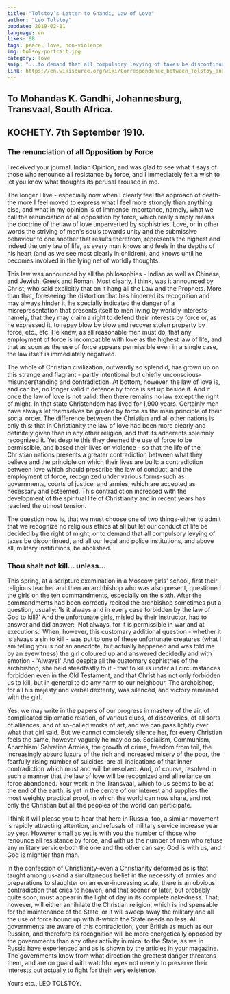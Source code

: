 ```yaml
---
title: "Tolstoy’s Letter to Ghandi, Law of Love"
author: "Leo Tolstoy"
pubdate: 2019-02-11
language: en
likes: 88
tags: peace, love, non-violence
img: tolsoy-portrait.jpg
category: love
snip: "...to demand that all compulsory levying of taxes be discontinued, and all our legal and police institutions, and above all, military institutions, be abolished."
link: https://en.wikisource.org/wiki/Correspondence_between_Tolstoy_and_Gandhi
---
```






## To Mohandas K. Gandhi, Johannesburg, Transvaal, South Africa.
## KOCHETY. 7th September 1910.


### The renunciation of all Opposition by Force

I received your journal, Indian Opinion, and was glad to see what it says of those who renounce all resistance by force, and I immediately felt a wish to let you know what thoughts its perusal aroused in me.

The longer I live - especially now when I clearly feel the approach of death-the more I feel moved to express what I feel more strongly than anything else, and what in my opinion is of immense importance, namely, what we call the renunciation of all opposition by force, which really simply means the doctrine of the law of love unperverted by sophistries. Love, or in other words the striving of men's souls towards unity and the submissive behaviour to one another that results therefrom, represents the highest and indeed the only law of life, as every man knows and feels in the depths of his heart (and as we see most clearly in children), and knows until he becomes involved in the lying net of worldly thoughts.

This law was announced by all the philosophies - Indian as well as Chinese, and Jewish, Greek and Roman. Most clearly, I think, was it announced by Christ, who said explicitly that on it hang all the Law and the Prophets. More than that, foreseeing the distortion that has hindered its recognition and may always hinder it, he specially indicated the danger of a misrepresentation that presents itself to men living by worldly interests- namely, that they may claim a right to defend their interests by force or, as he expressed it, to repay blow by blow and recover stolen property by force, etc., etc. He knew, as all reasonable men must do, that any employment of force is incompatible with love as the highest law of life, and that as soon as the use of force appears permissible even in a single case, the law itself is immediately negatived.

The whole of Christian civilization, outwardly so splendid, has grown up on this strange and flagrant - partly intentional but chiefly unconscious-misunderstanding and contradiction. At bottom, however, the law of love is, and can be, no longer valid if defence by force is set up beside it. And if once the law of love is not valid, then there remains no law except the right of might. In that state Christendom has lived for 1,900 years. Certainly men have always let themselves be guided by force as the main principle of their social order. The difference between the Christian and all other nations is only this: that in Christianity the law of love had been more clearly and definitely given than in any other religion, and that its adherents solemnly recognized it. Yet despite this they deemed the use of force to be permissible, and based their lives on violence - so that the life of the Christian nations presents a greater contradiction between what they believe and the principle on which their lives are built: a contradiction between love which should prescribe the law of conduct, and the employment of force, recognized under various forms-such as governments, courts of justice, and armies, which are accepted as necessary and esteemed. This contradiction increased with the development of the spiritual life of Christianity and in recent years has reached the utmost tension.

The question now is, that we must choose one of two things-either to admit that we recognize no religious ethics at all but let our conduct of life be decided by the right of might; or to demand that all compulsory levying of taxes be discontinued, and all our legal and police institutions, and above all, military institutions, be abolished.

### Thou shalt not kill... unless...

This spring, at a scripture examination in a Moscow girls' school, first their religious teacher and then an archbishop who was also present, questioned the girls on the ten commandments, especially on the sixth. After the commandments had been correctly recited the archbishop sometimes put a question, usually: 'Is it always and in every case forbidden by the law of God to kill?' And the unfortunate girls, misled by their instructor, had to answer and did answer: 'Not always, for it is permissible in war and at executions.' When, however, this customary additional question - whether it is always a sin to kill - was put to one of these unfortunate creatures (what I am telling you is not an anecdote, but actually happened and was told me by an eyewitness) the girl coloured up and answered decidedly and with emotion - 'Always!' And despite all the customary sophistries of the archbishop, she held steadfastly to it - that to kill is under all circumstances forbidden even in the Old Testament, and that Christ has not only forbidden us to kill, but in general to do any harm to our neighbour. The archbishop, for all his majesty and verbal dexterity, was silenced, and victory remained with the girl.

Yes, we may write in the papers of our progress in mastery of the air, of complicated diplomatic relation, of various clubs, of discoveries, of all sorts of alliances, and of so-called works of art, and we can pass lightly over what that girl said. But we cannot completely silence her, for every Christian feels the same, however vaguely he may do so. Socialism, Communism, Anarchism' Salvation Armies, the growth of crime, freedom from toil, the increasingly absurd luxury of the rich and increased misery of the poor, the fearfully rising number of suicides-are all indications of that inner contradiction which must and will be resolved. And, of course, resolved in such a manner that the law of love will be recognized and all reliance on force abandoned. Your work in the Transvaal, which to us seems to be at the end of the earth, is yet in the centre of our interest and supplies the most weighty practical proof, in which the world can now share, and not only the Christian but all the peoples of the world can participate.

I think it will please you to hear that here in Russia, too, a similar movement is rapidly attracting attention, and refusals of military service increase year by year. However small as yet is with you the number of those who renounce all resistance by force, and with us the number of men who refuse any military service-both the one and the other can say: God is with us, and God is mightier than man.

In the confession of Christianity-even a Christianity deformed as is that taught among us-and a simultaneous belief in the necessity of armies and preparations to slaughter on an ever-increasing scale, there is an obvious contradiction that cries to heaven, and that sooner or later, but probably quite soon, must appear in the light of day in its complete nakedness. That, however, will either annihilate the Christian religion, which is indispensable for the maintenance of the State, or it will sweep away the military and all the use of force bound up with it-which the State needs no less. All governments are aware of this contradiction, your British as much as our Russian, and therefore its recognition will be more energetically opposed by the governments than any other activity inimical to the State, as we in Russia have experienced and as is shown by the articles in your magazine. The governments know from what direction the greatest danger threatens them, and are on guard with watchful eyes not merely to preserve their interests but actually to fight for their very existence.

Yours etc., LEO TOLSTOY.

